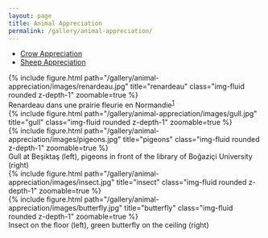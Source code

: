 ```yaml
---
layout: page
title: Animal Appreciation
permalink: /gallery/animal-appreciation/
---
```


- [Crow Appreciation](/gallery/animal-appreciation/crow)
- [Sheep Appreciation](/gallery/animal-appreciation/sheep)

<div class="row">
    <div class="col-sm mt-3 mt-md-0">
        {% include figure.html path="/gallery/animal-appreciation/images/renardeau.jpg" title="renardeau" class="img-fluid rounded z-depth-1" zoomable=true %}
    </div>
</div>
<div class="caption">
    Renardeau dans une prairie fleurie en Normandie<sup><a href="https://peapix.com/bing/38048">1</a></sup>
</div>

<div class="row">
    <div class="col-sm mt-3 mt-md-0">
        {% include figure.html path="/gallery/animal-appreciation/images/gull.jpg" title="gull" class="img-fluid rounded z-depth-1" zoomable=true %}
    </div>
    <div class="col-sm mt-3 mt-md-0">
        {% include figure.html path="/gallery/animal-appreciation/images/pigeons.jpg" title="pigeons" class="img-fluid rounded z-depth-1" zoomable=true %}
    </div>
</div>
<div class="caption">
    Gull at Beşiktaş (left), pigeons in front of the library of Boğaziçi University (right)
</div>

<div class="row">
    <div class="col-sm mt-3 mt-md-0">
        {% include figure.html path="/gallery/animal-appreciation/images/insect.jpg" title="insect" class="img-fluid rounded z-depth-1" zoomable=true %}
    </div>
    <div class="col-sm mt-3 mt-md-0">
        {% include figure.html path="/gallery/animal-appreciation/images/butterfly.jpg" title="butterfly" class="img-fluid rounded z-depth-1" zoomable=true %}
    </div>
</div>
<div class="caption">
    Insect on the floor (left), green butterfly on the ceiling (right)
</div>